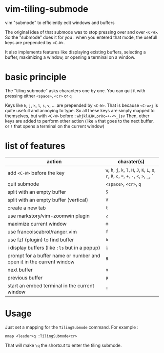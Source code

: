 # vim-tiling-submode
vim "submode" to efficiently edit windows and buffers

The original idea of that submode was to stop pressing over and over `<C-W>`. So the "submode" does it for you : when you entered that mode, the usefull keys are prepended by `<C-W>`.

It also implements features like displaying existing buffers, selecting a buffer, maximizing a window, or opening a terminal on a window.

# basic principle

The "tiling submode" asks characters one by one.
You can quit it with pressing either `<space>`, `<cr>` or `q`

Keys like `h`, `j`, `k`, `l`, `s`, `v`, ... are prepended by `<C-W>`. That is because `<C-w>j` is quite usefull and annoying to type.
So all these keys are simply mapped to themselves, but with `<C-W>` before : `whjklHJKLorRc=+-<>_|sv`
Then, other keys are added to perform other action (like `n` that goes to the next buffer, or `!` that opens a terminal on the current window)

# list of features

| action | charater(s) |
| ------ | ----------- |
| add `<C-W>` before the key | `w`, `h`, `j`, `k`, `l`, `H`, `J`, `K`, `L`, `o`, `r`, `R`, `c`, `=`, `+`, `-`, `<`, `>`, `_`, `|`, `s`, `v`, `T` |
| quit submode | `<space>`, `<cr>`, `q` |
| split with an empty buffer | `S` |
| split with an empty buffer (vertical) | `V` |
| create a new tab | `t` |
| use markstory/vim-zoomwin plugin | `z` |
| maximize current window | `m` |
| use francoiscabrol/ranger.vim | `f` |
| use fzf (plugin) to find buffer | `b` |
| i display buffers (like `:ls` but in a popup) | `i` |
| prompt for a buffer name or number and open it in the current window | `B` |
| next buffer | `n` |
| previous buffer | `p` |
| start an embed terminal in the current window | `!` |

# Usage

Just set a mapping for the `TilingSubmode` command. For example :

```vim
nmap <leader>q :TilingSubmode<cr>
```

That will make `\q` the shortcut to enter the tiling submode.
